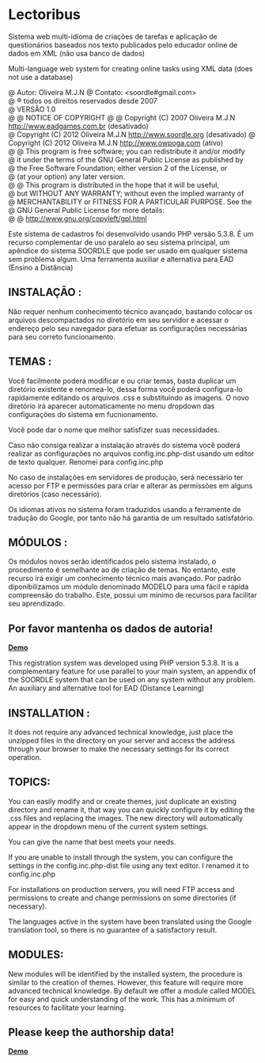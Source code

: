 # Lectoribus
Sistema web multi-idioma de criações de tarefas e aplicação de questionários baseados nos texto publicados pelo educador online de dados em XML  (não usa banco de dados)

Multi-language web system for creating online tasks using XML data (does not use a database)

@		Autor: 	Oliveira M.J.N
@		Contato: <soordle#gmail.com>							                     								 	 
@       ® todos os direitos reservados desde 2007  
@       VERSÂO 1.0     								 
@
@ NOTICE OF COPYRIGHT
@
@ Copyright (C) 2007  Oliveira M.J.N  http://www.eadgames.com.br (desativado)       
@ Copyright (C) 2012  Oliveira M.J.N  http://www.soordle.org (desativado)
@ Copyright (C) 2012  Oliveira M.J.N  http://www.owpoga.com (ativo)   
@
@ This program is free software; you can redistribute it and/or modify  
@ it under the terms of the GNU General Public License as published by  
@ the Free Software Foundation; either version 2 of the License, or     
@ (at your option) any later version.                                   
@
@ This program is distributed in the hope that it will be useful,       
@ but WITHOUT ANY WARRANTY; without even the implied warranty of        
@ MERCHANTABILITY or FITNESS FOR A PARTICULAR PURPOSE.  See the         
@ GNU General Public License for more details:                          
@
@          http://www.gnu.org/copyleft/gpl.html                         
                                                                       


Este sistema de cadastros foi desenvolvido usando PHP versão 5.3.8.
É um recurso complementar de uso paralelo ao seu sistema principal, um apêndice do sistema SOORDLE que pode ser usado em qualquer sistema sem problema algum.
Uma ferramenta auxiliar e alternativa para EAD (Ensino a Distância)



INSTALAÇÃO : 
-------------------------------
Não requer nenhum conhecimento técnico avançado, bastando colocar os arquivos descompactados no diretório em seu servidor  e acessar o endereço pelo seu navegador para efetuar as configurações necessárias para seu correto funcionamento.
 
 TEMAS : 
 -----------------------------
 Você facilmente poderá modificar e ou criar temas, basta duplicar um diretório existente e renomea-lo, dessa forma você poderá configura-lo  rapidamente editando os arquivos .css e substituindo as imagens. 
 O novo diretório irá aparecer automaticamente no menu dropdown das configurações do sistema em fucnionamento.
 
 Você pode dar o nome que melhor satisfizer suas necessidades.

Caso não consiga realizar a instalação através do sistema você poderá realizar as configurações no arquivos config.inc.php-dist usando
 um editor de texto qualquer. Renomei para config.inc.php

No caso de instalações em servidores de produção, será necessário ter acesso por FTP e permissões para  criar e alterar as permissões em alguns diretórios (caso necessário).
 
Os idiomas ativos no sistema foram traduzidos usando a ferramente de tradução do Google, por tanto não há garantia de um resultado satisfatório.

MÓDULOS : 
-----------------------------
Os módulos novos serão identificados pelo sistema instalado, o procedimento é semelhante ao de criação de temas. No entanto, este recurso
irá exigir um conhecimento técnico mais avançado. Por padrão diponibilizamos um módulo denominado MODELO para uma fácil e rápida compreensão do trabalho.
Este, possui um minímo de recursos para facilitar seu aprendizado.

Por favor mantenha os dados de autoria!
--------------------------------------------------------------------------------------------------------
<a href="http://www.owpoga.com/soordle/demo/lectoribus/index.php" target="_blank"><b>Demo</b></a>


This registration system was developed using PHP version 5.3.8. It is a complementary feature for use parallel to your main system, an appendix of the SOORDLE system that can be used on any system without any problem. An auxiliary and alternative tool for EAD (Distance Learning)

INSTALLATION :
--------------------------------------------------------------------------------------------------------
It does not require any advanced technical knowledge, just place the unzipped files in the directory on your server and access the address through your browser to make the necessary settings for its correct operation.

TOPICS:
--------------------------------------------------------------------------------------------------------
You can easily modify and or create themes, just duplicate an existing directory and rename it, that way you can quickly configure it by editing the .css files and replacing the images. The new directory will automatically appear in the dropdown menu of the current system settings.

You can give the name that best meets your needs.

If you are unable to install through the system, you can configure the settings in the config.inc.php-dist file using any text editor. I renamed it to config.inc.php

For installations on production servers, you will need FTP access and permissions to create and change permissions on some directories (if necessary).

The languages ​​active in the system have been translated using the Google translation tool, so there is no guarantee of a satisfactory result.

MODULES:
--------------------------------------------------------------------------------------------------------
New modules will be identified by the installed system, the procedure is similar to the creation of themes. However, this feature will require more advanced technical knowledge. By default we offer a module called MODEL for easy and quick understanding of the work. This has a minimum of resources to facilitate your learning.

Please keep the authorship data!
--------------------------------------------------------------------------------------------------------
<a href="http://www.owpoga.com/soordle/demo/lectoribus/index.php" target="_blank"><b>Demo</b></a>
